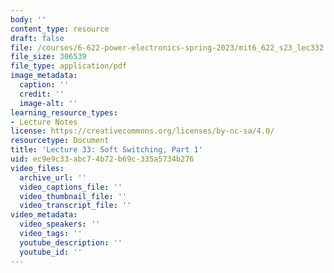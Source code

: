 ```yaml
---
body: ''
content_type: resource
draft: false
file: /courses/6-622-power-electronics-spring-2023/mit6_622_s23_lec332.pdf
file_size: 306539
file_type: application/pdf
image_metadata:
  caption: ''
  credit: ''
  image-alt: ''
learning_resource_types:
- Lecture Notes
license: https://creativecommons.org/licenses/by-nc-sa/4.0/
resourcetype: Document
title: 'Lecture 33: Soft Switching, Part 1'
uid: ec9e9c33-abc7-4b72-b69c-335a5734b276
video_files:
  archive_url: ''
  video_captions_file: ''
  video_thumbnail_file: ''
  video_transcript_file: ''
video_metadata:
  video_speakers: ''
  video_tags: ''
  youtube_description: ''
  youtube_id: ''
---
```

